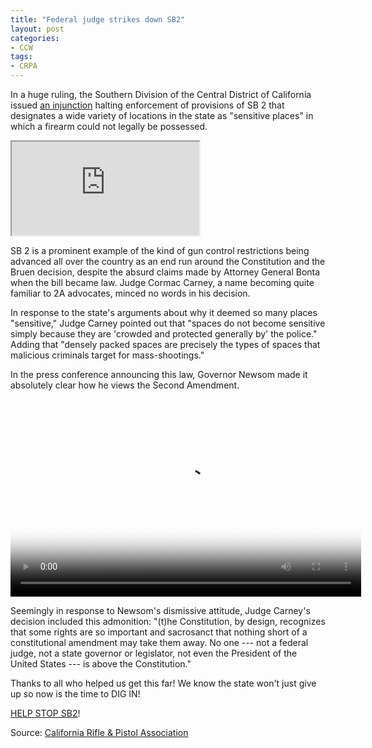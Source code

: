 ```yaml
---
title: "Federal judge strikes down SB2"
layout: post
categories:
- CCW
tags:
- CRPA
---
```


In a huge ruling, the Southern Division of the Central District of California issued [an injunction](https://www.trigger-treat.com/20231220-may-v-bonta/index.html) halting enforcement of provisions of SB 2 that designates a wide variety of locations in the state as "sensitive places" in which a firearm could not legally be possessed.

<iframe src="https://www.trigger-treat.com/20231220-may-v-bonta/20231220-preliminary-injunction.pdf" class="pdf"></iframe>

SB 2 is a prominent example of the kind of gun control restrictions being advanced all over the country as an end run around the Constitution and the Bruen decision, despite the absurd claims made by Attorney General Bonta when the bill became law. Judge Cormac Carney, a name becoming quite familiar to 2A advocates, minced no words in his decision.

In response to the state's arguments about why it deemed so many places "sensitive," Judge Carney pointed out that "spaces do not become sensitive simply because they are 'crowded and protected generally by' the police." Adding that "densely packed spaces are precisely the types of spaces that malicious criminals target for mass-shootings."

In the press conference announcing this law, Governor Newsom made it absolutely clear how he views the Second Amendment.

<video controls src="/assets/video/2023-12-20-Newsom-Right.mp4" poster="/assets/video/2023-12-20-Newsom-Right.jpg" style="width: 561px; height: 316px"></video>

Seemingly in response to Newsom's dismissive attitude, Judge Carney's decision included this admonition: "(t)he Constitution, by design, recognizes that some rights are so important and sacrosanct that nothing short of a constitutional amendment may take them away. No one --- not a federal judge, not a state governor or legislator, not even the President of the United States --- is above the Constitution."

Thanks to all who helped us get this far! We know the state won't just give up so now is the time to DIG IN!

[HELP STOP SB2](https://donorbox.org/stopsb2)!

Source: [California Rifle & Pistol Association](https://crpa.org)
